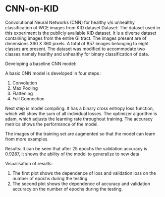 # CNN-on-KID
Convolutional Neural Networks (CNN) for healthy v/s unhealthy classification of WCE images from KID dataset
Dataset:
The dataset used in this experiment is the publicly available KID dataset. It is a diverse dataset containing images from the entire GI tract. The images present are of dimensions 360 X 360 pixels. A total of 857 images belonging to eight classes are present. The dataset was modified to accommodate two classes namely healthy and unhealthy for binary classification of data.

Developing a baseline CNN model:

A basic CNN model is developed in four steps :
1.	Convolution
2.	Max Pooling
3.	Flattening 
4.	Full Connection

Next step is model compiling. It has a binary cross entropy loss function, which will show the sum of all individual losses. The optimizer algorithm is adam, which adjusts the learning rate throughout training. The accuracy metrics shows the performance of the model.

The images of the training set are augmented so that the model can learn from more examples.

Results:
It can be seen that after 25 epochs the validation accuracy is 0.9287, it shows the ability of the model to generalize to new data.

Visualisation of results:
1.	The first plot shows the dependence of loss and validation loss on the number of epochs during the testing.
2.	The second plot shows the dependence of accuracy and validation accuracy on the number of epochs during the testing.







